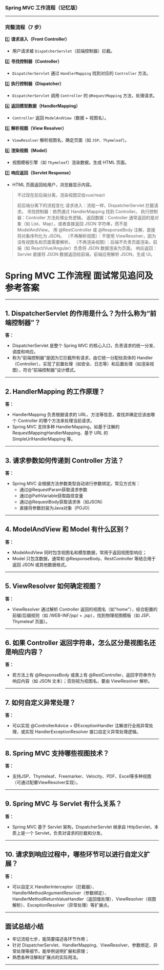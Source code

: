### **Spring MVC 工作流程（记忆版）**

------

### **完整流程（7 步）**

1️⃣ **请求进入（Front Controller）**

- 用户请求被 `DispatcherServlet`（前端控制器）拦截。

2️⃣ **寻找控制器（Controller）**

- `DispatcherServlet` 通过 `HandlerMapping` 找到对应的 `Controller` 方法。

3️⃣ **执行控制器（Dispatcher）**

- `DispatcherServlet` 调用 `Controller` 的 `@RequestMapping` 方法，处理请求。

4️⃣ **返回模型数据（HandlerMapping）**

- `Controller` 返回 `ModelAndView`（数据 + 视图名）。

5️⃣ **解析视图（View Resolver）**

- `ViewResolver` 解析视图名，确定页面（如 `JSP`、`Thymeleaf`）。

6️⃣ **渲染视图（Model）**

- 视图模板引擎（如 `Thymeleaf`）渲染数据，生成 HTML 页面。

7️⃣ **响应返回（Servlet Response）**

- HTML 页面返回给用户，浏览器显示内容。



> 不过现在前后端分离，渲染视图交给vue/react
>
> 前后端分离下的流程变化
请求进入：流程一样，DispatcherServlet 拦截请求。
寻找控制器：依然通过 HandlerMapping 找到 Controller。
执行控制器：Controller 方法处理业务逻辑。
返回数据：Controller 通常返回的是对象（如 List、Map），或者直接返回 JSON 字符串，而不是 ModelAndView。
用 @RestController 或 @ResponseBody 注解，直接将对象序列化为 JSON。
（不再解析视图）：不使用 ViewResolver，因为没有视图名和页面需要解析。
（不再渲染视图）：后端不负责页面渲染，前端（如 React/Vue/Angular）负责将 JSON 数据渲染为页面。
响应返回：Servlet 直接将 JSON 数据返回给前端，前端应用解析 JSON，生成 UI。

# Spring MVC 工作流程 面试常见追问及参考答案

---

## 1. DispatcherServlet 的作用是什么？为什么称为“前端控制器”？

**答：**  
- DispatcherServlet 是整个 Spring MVC 的核心入口，负责请求的统一分发、调度和响应。  
- 称为“前端控制器”是因为它拦截所有请求，由它统一分配给具体的 Handler（Controller），实现了前置处理（如安全、日志等）和后置处理（如渲染视图），符合“前端控制器”设计模式。

---

## 2. HandlerMapping 的工作原理？

**答：**  
- HandlerMapping 负责根据请求的 URL、方法等信息，查找并确定应该由哪个 Controller 的哪个方法来处理当前请求。  
- Spring MVC 支持多种 HandlerMapping，如基于注解的 RequestMappingHandlerMapping、基于 URL 的 SimpleUrlHandlerMapping 等。

---

## 3. 请求参数如何传递到 Controller 方法？

**答：**  
- Spring MVC 会根据方法参数类型自动进行参数绑定。常见方式有：  
  - 通过@RequestParam获取请求参数
  - 通过@PathVariable获取路径变量
  - 通过@RequestBody获取请求体（如JSON）
  - 直接将参数封装为Java对象（POJO）

---

## 4. ModelAndView 和 Model 有什么区别？

**答：**  
- ModelAndView 同时包含视图名和模型数据，常用于返回视图型响应；
- Model 只包含数据，通常和 @ResponseBody、RestController 等结合用于返回 JSON 或其他数据格式。

---

## 5. ViewResolver 如何确定视图？

**答：**  
- ViewResolver 通过解析 Controller 返回的视图名（如"home"），结合配置的前缀/后缀规则（如 /WEB-INF/jsp/ + .jsp），找到物理视图模板（如 JSP、Thymeleaf 页面）。

---

## 6. 如果 Controller 返回字符串，怎么区分是视图名还是响应内容？

**答：**  
- 若方法上有 @ResponseBody 或类上有 @RestController，返回字符串作为响应内容（如 JSON 文本）；否则视为视图名，要由 ViewResolver 解析。

---

## 7. 如何自定义异常处理？

**答：**  
- 可以实现 @ControllerAdvice + @ExceptionHandler 注解进行全局异常处理，或实现 HandlerExceptionResolver 接口自定义异常处理逻辑。

---

## 8. Spring MVC 支持哪些视图技术？

**答：**  
- 支持JSP、Thymeleaf、Freemarker、Velocity、PDF、Excel等多种视图（可通过配置ViewResolver实现）。

---

## 9. Spring MVC 与 Servlet 有什么关系？

**答：**  
- Spring MVC 基于 Servlet 架构，DispatcherServlet 继承自 HttpServlet，本质上是一个 Servlet，负责对请求的拦截和分发。

---

## 10. 请求到响应过程中，哪些环节可以进行自定义扩展？

**答：**  
- 可以自定义 HandlerInterceptor（拦截器）、HandlerMethodArgumentResolver（参数绑定）、HandlerMethodReturnValueHandler（返回值处理）、ViewResolver（视图解析）、ExceptionResolver（异常处理）等扩展点。

---

## 面试总结小结

- 牢记流程七步，能简要描述各环节作用；
- 针对 DispatcherServlet、HandlerMapping、ViewResolver、参数绑定、异常处理等细节，能举例说明扩展和原理；
- 熟悉各种注解和扩展点的实际用法。

---